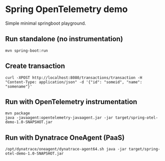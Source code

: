 # Spring OpenTelemetry demo

Simple minimal springboot playground.

## Run standalone (no instrumentation)
```
mvn spring-boot:run
```

## Create transaction
```
curl -XPOST http://localhost:8080/transactions/transaction -H "Content-Type: application/json" -d '{"id": "someid", "name": "somename"}'
```

## Run with OpenTelemetry instrumentation
```
mvn package
java -javaagent:opentelemetry-javaagent.jar -jar target/spring-otel-demo-1.0-SNAPSHOT.jar
```

## Run with Dynatrace OneAgent (PaaS)
```
/opt/dynatrace/oneagent/dynatrace-agent64.sh java -jar target/spring-otel-demo-1.0-SNAPSHOT.jar
```